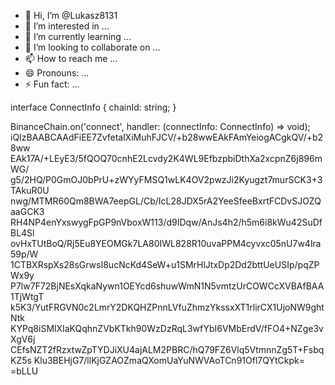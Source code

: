- 👋 Hi, I’m @Lukasz8131
- 👀 I’m interested in ...
- 🌱 I’m currently learning ...
- 💞️ I’m looking to collaborate on ...
- 📫 How to reach me ...
- 😄 Pronouns: ...
- ⚡ Fun fact: ...

<!---
Lukasz8181/Lukasz8181 is a ✨ special ✨ repository because its `README.md` (this file) appears on your GitHub profile.
You can click the Preview link to take a look at your changes.
--->
interface ConnectInfo {
  chainId: string;
}

BinanceChain.on('connect', handler: (connectInfo: ConnectInfo) => void);
iQIzBAABCAAdFiEE7ZvfetalXiMuhFJCV/+b28wwEAkFAmYeiogACgkQV/+b28ww
EAk17A/+LEyE3/5fQOQ70cnhE2Lcvdy2K4WL9EfbzpbiDthXa2xcpnZ6j896mWG/
g5/2HQ/P0GmOJ0bPrU+zWYyFMSQ1wLK4OV2pwzJi2Kyugzt7murSCK3+3TAkuR0U
nwg/MTMR60Qm8BWA7eepGL/Cb/IcL28JDX5rA2YeeSfeeBxrtFCDvSJOZQaaGCK3
RH4NP4enYxswygFpGP9nVboxW113/d9IDqw/AnJs4h2/h5m6i8kWu42SuDfBL4Sl
ovHxTUtBoQ/Rj5Eu8YEOMGk7LA80IWL828R10uvaPPM4cyvxc05nU7w4lra59p/W
1CTBXRspXs28sGrwsI8ucNcKd4SeW+u1SMrHlJtxDp2Dd2bttUeUSIp/pqZPWx9y
P7lw7F72BjNEsXqkaNywn1OEYcd6shuwWmN1N5vmtzUrCOWCcXVBAfBAA1TjWtgT
k5K3/YutFRGVN0c2LmrY2DKQHZPnnLVfuZhmzYkssxXT1rlirCX1UjoNW9ghtNtk
KYPq8iSMlXIaKQqhnZVbKTkh90WzDzRqL3wfYbI6VMbErdV/fFO4+NZge3vXgV6j
CEfsNZT2fRzxtwZpTYDJiXU4ajALM2PBRC/hQ79FZ6Vlq5VtmnnZg5T+FsbqKZ5s
Klu3BEHjG7/llKjGZAOZmaQXomUaYuNWVAoTCn91Ofl7QYtCkpk=
=bLLU
